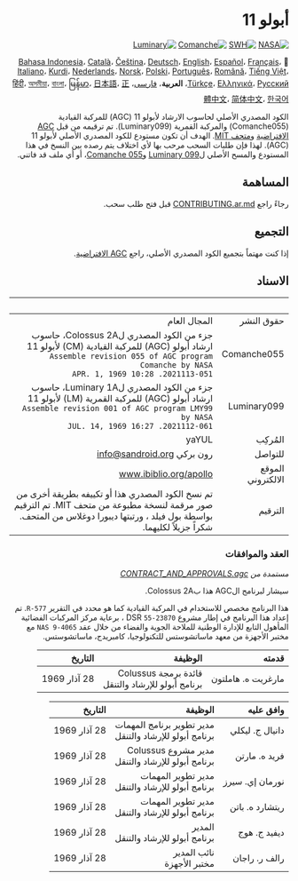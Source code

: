 <div dir="RTL">

# أبولو 11

[![NASA][1]][2]
[![SWH]][SWH_URL]
[![Comanche]][ComancheMilestone]
[![Luminary]][LuminaryMilestone]

🎌
[Bahasa Indonesia][ID]،
[Català][CA]،
[Čeština][CZ]،
[Deutsch][DE]،
[English][EN]،
[Español][ES]،
[Français][FR]،
[Italiano][IT]،
[Kurdi][KU]،
[Nederlands][NL]،
[Norsk][NO]،
[Polski][PL]،
[Português][PT_BR]،
[Română][RO]،
[Tiếng Việt][VI]،
[Türkçe][TR]،
[Ελληνικά][GR]،
[Русский][RU]،
**العربية**،
[فارسی][FA]،
[हिंदी][HI_IN]،
[অসমীয়া][AS_IN]،
[বাংলা][BD_BN]،
[မြန်မာ][MM]،
[日本語][JA]،
[正體中文][ZH_TW]،
[简体中文][ZH_CN]،
[한국어][KO_KR]

[AR]:README.ar.md
[AS_IN]:README.as_in.md
[BD_BN]:README.bd_bn.md
[CA]:README.ca.md
[CZ]:README.cz.md
[DE]:README.de.md
[EN]:README.md
[ES]:README.es.md
[FA]:README.fa.md
[FR]:README.fr.md
[GR]:README.gr.md
[HI_IN]:README.hi_in.md
[ID]:README.id.md
[IT]:README.it.md
[JA]:README.ja.md
[KO_KR]:README.ko_kr.md
[KU]:README.ku.md
[LT]:README.lt.md
[MM]:README.mm.md
[NL]:README.nl.md
[NO]:README.no.md
[PL]:README.pl.md
[PT_BR]:README.pt_br.md
[RO]:README.ro.md
[RU]:README.ru.md
[TR]:README.tr.md
[VI]:README.vi.md
[ZH_CN]:README.zh_cn.md
[ZH_TW]:README.zh_tw.md

الكود المصدري الأصلي لحاسوب الارشاد لأبولو 11 (AGC) للمركبة القيادية (Comanche055) والمركبة القمرية (Luminary099). تم ترقيمه من قبل [AGC الافتراضية][3] و[متحف MIT][4]. الهدف أن تكون مستودع للكود المصدري الأصلي لأبولو 11 (AGC). لهذا فإن طلبات السحب مرحب بها لأي اختلاف يتم رصده بين النسخ في هذا المستودع والمسح الأصلي ل[Luminary 099][5] و[Comanche 055][6]، أو أي ملف قد فاتني.

## المساهمة

رجاءً راجع [CONTRIBUTING.ar.md][7] قبل فتح طلب سحب.

## التجميع

إذا كنت مهتماً بتجميع الكود المصدري الأصلي، راجع [AGC الافتراضية][8].

## الاسناد

&nbsp;         | &nbsp;
-------------: | -----:
حقوق النشر      | المجال العام
Comanche055    | جزء من الكود المصدري لColossus 2A، حاسوب ارشاد أبولو (AGC) للمركبة القيادية (CM) لأبولو 11<br>`Assemble revision 055 of AGC program Comanche by NASA`<br>`2021113-051. 10:28 APR. 1, 1969`
Luminary099    | جزء من الكود المصدري لLuminary 1A، حاسوب ارشاد أبولو (AGC) للمركبة القمرية (LM) لأبولو 11<br>`Assemble revision 001 of AGC program LMY99 by NASA`<br>`2021112-061. 16:27 JUL. 14, 1969`
المُركِب      | yaYUL
للتواصل        | رون بركي <info@sandroid.org>
الموقع الالكتروني        | www.ibiblio.org/apollo
الترقيم | تم نسخ الكود المصدري هذا أو تكييفه بطريقة أخرى من صور مرقمة لنسخة مطبوعة من متحف MIT. تم الترقيم بواسطة بول فيلد ، ورتبتها ديبورا دوغلاس من المتحف. شكراً جزيلاً لكليهما.

### العقد والموافقات

*مستمدة من [CONTRACT_AND_APPROVALS.agc]*

سيشار لبرنامج الAGC هذا بColossus 2A.

هذا البرنامج مخصص للاستخدام في المركبة القيادية كما هو محدد في التقرير `R-577`. تم إعداد هذا البرنامج في إطار مشروع DSR `55-23870` ، برعاية مركز المركبات الفضائية المأهول التابع للإدارة الوطنية للملاحة الجوية والفضاء من خلال عقد `NAS 9-4065` مع مختبر الأجهزة  من معهد ماساتشوستس للتكنولوجيا، كامبريدج، ماساتشوستس.

قدمته          | الوظيفة | التاريخ
--------------------: | ---: | ---:
مارغريت ه. هاملتون  | قائدة برمجة Colussus<br>برنامج أبولو للإرشاد والتنقل | 28 آذار 1969

وافق عليه        | الوظيفة | التاريخ
-----------------: | ---: | ---:
دانيال ج. ليكلي   | مدير تطوير برنامج المهمات<br>برنامج أبولو للإرشاد والتنقل | 28 آذار 1969
فريد ه. مارتن    | مدير مشروع Colussus<br>برنامج أبولو للإرشاد والتنقل | 28 آذار 1969
نورمان إي. سيرز    | مدير تطوير المهمات<br>برنامج أبولو للإرشاد والتنقل | 28 آذار 1969
ريتشارد ه. باتن  | مدير تطوير المهمات<br>برنامج أبولو للإرشاد والتنقل | 28 آذار 1969
ديفيد ج. هوج      | المدير<br>برنامج أبولو للإرشاد والتنقل | 28 آذار 1969
رالف ر. راجان    | نائب المدير<br>مختبر الأجهزة | 28 آذار 1969

</div>

[CONTRACT_AND_APPROVALS.agc]:https://github.com/chrislgarry/Apollo-11/blob/master/Comanche055/CONTRACT_AND_APPROVALS.agc
[1]:https://flat.badgen.net/badge/NASA/Mission%20Overview/0B3D91
[2]:https://www.nasa.gov/mission_pages/apollo/missions/apollo11.html
[3]:http://www.ibiblio.org/apollo/
[4]:http://web.mit.edu/museum/
[5]:http://www.ibiblio.org/apollo/ScansForConversion/Luminary099/
[6]:http://www.ibiblio.org/apollo/ScansForConversion/Comanche055/
[7]:https://github.com/chrislgarry/Apollo-11/blob/master/CONTRIBUTING.ar.md
[8]:https://github.com/rburkey2005/virtualagc
[SWH]:https://flat.badgen.net/badge/Software%20Heritage/Archive/0B3D91
[SWH_URL]:https://archive.softwareheritage.org/browse/origin/https://github.com/chrislgarry/Apollo-11/
[Comanche]:https://flat.badgen.net/github/milestones/chrislgarry/Apollo-11/1
[ComancheMilestone]:https://github.com/chrislgarry/Apollo-11/milestone/1
[Luminary]:https://flat.badgen.net/github/milestones/chrislgarry/Apollo-11/2
[LuminaryMilestone]:https://github.com/chrislgarry/Apollo-11/milestone/2
